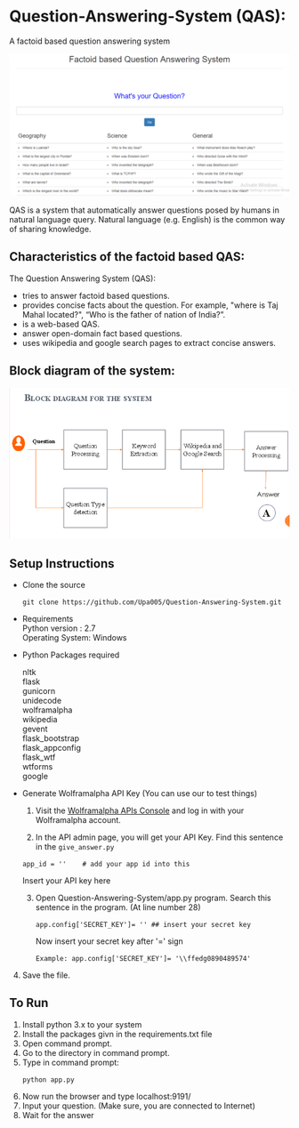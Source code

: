 # Question-Answering-System (QAS):
A factoid based question answering system

<kbd>![Screenshot of system](https://github.com/Upa005/Question-Answering-System/blob/master/Description/screenshot_of_qas.png)</kbd>

QAS is a system that automatically answer questions posed by humans in natural language query. Natural language (e.g. English) is the common way of sharing knowledge.

## Characteristics of the factoid based QAS:
The Question Answering System (QAS):
* tries to answer factoid based questions.
* provides concise facts about the question.
  For example, "where is Taj Mahal located?", “Who is the father of nation of India?”.
* is a web-based QAS.
* answer open-domain fact based questions.
* uses wikipedia and google search pages to extract concise answers.

## Block diagram of the system:
![Block diagram of system](https://github.com/Upa005/Question-Answering-System/blob/master/Description/block_diagram_qas.png)

## Setup Instructions

* Clone the source
	```
	git clone https://github.com/Upa005/Question-Answering-System.git
	```
  
*  Requirements <br />
	Python version : 2.7  <br />
  Operating System: Windows

  
* Python Packages required <br />

  nltk <br />
  flask <br />
  gunicorn <br />
  unidecode <br />
  wolframalpha <br />
  wikipedia <br />
  gevent <br />
  flask_bootstrap <br />
  flask_appconfig <br />
  flask_wtf <br />
  wtforms <br />
  google <br />



* Generate Wolframalpha API Key (You can use our to test things)

	1. Visit the [Wolframalpha APIs Console](https://products.wolframalpha.com/api/) and log in with your Wolframalpha account.

	2. In the API admin page, you will get your API Key.
    Find this sentence in the `give_answer.py`
    ```
    app_id = ''    # add your app id into this
    ```
    Insert your API key here
  
  3. Open Question-Answering-System/app.py program. 
     Search this sentence in the program. (At line number 28)
     ```
     app.config['SECRET_KEY']= '' ## insert your secret key
     ```
     Now insert your secret key after '=' sign
     ```
     Example: app.config['SECRET_KEY']= '\\ffedg0890489574'

     ```
 4. Save the file.


## To Run
1. Install python 3.x to your system
2. Install the packages givn in the requirements.txt file
3. Open command prompt.
4. Go to the directory in command prompt.
5. Type in command prompt: 
    ```
    python app.py
    ```
6. Now run the browser and type localhost:9191/
7. Input your question. (Make sure, you are connected to Internet)
8. Wait for the answer

